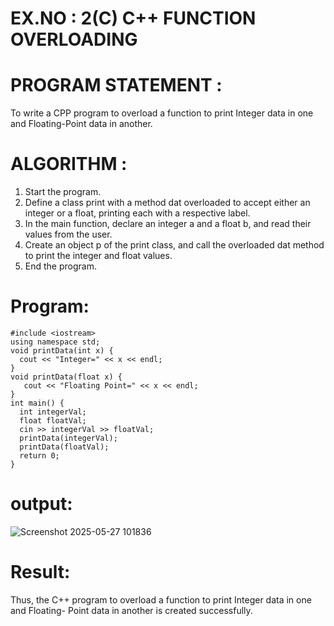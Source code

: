 
# EX.NO : 2(C)  C++ FUNCTION OVERLOADING 
# PROGRAM STATEMENT :  
To write a CPP program to overload a function to print Integer data in one and Floating-Point data in another.

# ALGORITHM :  
1. Start the program.  
2. Define a class print with a method dat overloaded to accept either an integer or a float, printing  each with a respective label.  
3. In the main function, declare an integer a and a float b, and read their values from the user.  
4. Create an object p of the print class, and call the overloaded dat method to print the integer and float values.  
5. End the program.

# Program:
```
#include <iostream> 
using namespace std; 
void printData(int x) { 
  cout << "Integer=" << x << endl; 
} 
void printData(float x) { 
   cout << "Floating Point=" << x << endl; 
} 
int main() { 
  int integerVal; 
  float floatVal; 
  cin >> integerVal >> floatVal; 
  printData(integerVal);     
  printData(floatVal);       
  return 0; 
}
```

# output:

![Screenshot 2025-05-27 101836](https://github.com/user-attachments/assets/092a13cd-8711-41c2-b3e4-90ac9f3c4ac9)

# Result:

Thus, the C++ program to overload a function to print Integer data in one and Floating- Point data in another is created successfully. 
